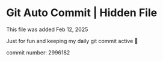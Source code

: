 # Git Auto Commit | Hidden File

This file was added Feb 12, 2025

Just for fun and keeping my daily git commit active 🤪

commit number: 2996182
